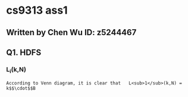 cs9313 ass1
===========
Written by Chen Wu 
ID: z5244467
------------------

## Q1. HDFS 
### L<sub>i</sub>(k,N) 
	According to Venn diagram, it is clear that   L<sub>1</sub>(k,N) = k$$\cdot$$B

